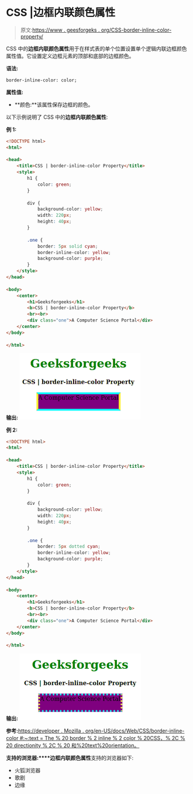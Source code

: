# CSS |边框内联颜色属性

> 原文:[https://www . geesforgeks . org/CSS-border-inline-color-property/](https://www.geeksforgeeks.org/css-border-inline-color-property/)

CSS 中的**边框内联颜色属性**用于在样式表的单个位置设置单个逻辑内联边框颜色属性值。它设置定义边框元素的顶部和底部的边框颜色。

**语法:**

```html
border-inline-color: color;
```

**属性值:**

*   **颜色:**该属性保存边框的颜色。

以下示例说明了 CSS 中的**边框内联颜色属性**:

**例 1:**

```html
<!DOCTYPE html>
<html>

<head>
    <title>CSS | border-inline-color Property</title>
    <style>
        h1 {
            color: green;
        }

        div {
            background-color: yellow;
            width: 220px;
            height: 40px;
        }

        .one {
            border: 5px solid cyan;
            border-inline-color: yellow;
            background-color: purple;
        }
    </style>
</head>

<body>
    <center>
        <h1>Geeksforgeeks</h1>
        <b>CSS | border-inline-color Property</b>
        <br><br>
        <div class="one">A Computer Science Portal</div>
    </center>
</body>

</html>                    
```

**输出:**
![](img/6d646f18574291e507c0ad04325f82e6.png)

**例 2:**

```html
<!DOCTYPE html>
<html>

<head>
    <title>CSS | border-inline-color Property</title>
    <style>
        h1 {
            color: green;
        }

        div {
            background-color: yellow;
            width: 220px;
            height: 40px;
        }

        .one {
            border: 5px dotted cyan;
            border-inline-color: yellow;
            background-color: purple;
        }
    </style>
</head>

<body>
    <center>
        <h1>Geeksforgeeks</h1>
        <b>CSS | border-inline-color Property</b>
        <br><br>
        <div class="one">A Computer Science Portal</div>
    </center>
</body>

</html>                    
```

**输出:**
![](img/1d093d0a45d79068ddea8fbef9bed3be.png)

**参考:**[https://developer . Mozilla . org/en-US/docs/Web/CSS/border-inline-color #:~:text = The % 20 border % 2 inline % 2 color % 20CSS，% 2C % 20 directionity % 2C % 20 和%20text%20orientation。](https://developer.mozilla.org/en-US/docs/Web/CSS/border-inline-color#:~:text=The%20border%2Dinline%2Dcolor%20CSS,%2C%20directionality%2C%20and%20text%20orientation.)

**支持的浏览器:****边框内联颜色属性**支持的浏览器如下:

*   火狐浏览器
*   歌剧
*   边缘